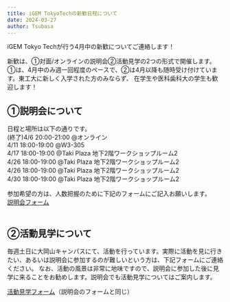 ```yaml
---
title: iGEM TokyoTechの新歓日程について
date: 2024-03-27
author: Tsubasa
---
```

iGEM Tokyo Techが行う4月中の新歓についてご連絡します！

新歓は、①対面/オンラインの説明会②活動見学の2つの形式で開催します。①は、4月中のみ週一回程度のペースで、②は4月以降も随時受け付けています。東工大に新しく入学された方のみならず、
在学生や医科歯科大の学生も歓迎します！

## ①説明会について
日程と場所は以下の通りです。<br>
(終了)4/6  20:00-21:00 @オンライン<br>
4/11 18:00-19:00 @W3-305<br>
4/17 18:00-19:00 @Taki Plaza 地下2階ワークショップルーム2<br>
4/26 18:00-19:00 @Taki Plaza 地下2階ワークショップルーム2<br>
4/26 18:00-19:00 @Taki Plaza 地下2階ワークショップルーム2<br>
4/30 18:00-19:00 @Taki Plaza 地下2階ワークショップルーム2<br>

参加希望の方は、人数把握のために下記のフォームにご記入お願いします。<br>
[説明会フォーム](https://forms.gle/Nun6upSE2168nMUw6)
<br><br>
## ②活動見学について
毎週土日に大岡山キャンパスにて、活動を行っています。実際に活動を見に行きたい、あるいは説明会に参加するのが難しいという方は、下記フォームにご連絡ください。
なお、活動の風景は非常に地味ですので、説明会に参加した後に見学に来ることをお勧めします。説明会でも活動見学についてはご案内します。

[活動見学フォーム](https://forms.gle/Nun6upSE2168nMUw6)（説明会のフォームと同じ）
